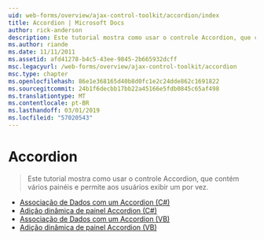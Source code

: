 ```yaml
---
uid: web-forms/overview/ajax-control-toolkit/accordion/index
title: Accordion | Microsoft Docs
author: rick-anderson
description: Este tutorial mostra como usar o controle Accordion, que contém vários painéis e permite aos usuários exibir um por vez.
ms.author: riande
ms.date: 11/11/2011
ms.assetid: afd41278-b4c5-43ee-9845-2b665932dcff
msc.legacyurl: /web-forms/overview/ajax-control-toolkit/accordion
msc.type: chapter
ms.openlocfilehash: 86e1e368165d40b8d0fc1e2c24dde862c1691822
ms.sourcegitcommit: 24b1f6decbb17bb22a45166e5fdb0845c65af498
ms.translationtype: MT
ms.contentlocale: pt-BR
ms.lasthandoff: 03/01/2019
ms.locfileid: "57020543"
---
```

<a name="accordion"></a>Accordion
====================
> Este tutorial mostra como usar o controle Accordion, que contém vários painéis e permite aos usuários exibir um por vez.


- [Associação de Dados com um Accordion (C#)](databinding-to-an-accordion-cs.md)
- [Adição dinâmica de painel Accordion (C#)](dynamically-adding-an-accordion-pane-cs.md)
- [Associação de Dados com um Accordion (VB)](databinding-to-an-accordion-vb.md)
- [Adição dinâmica de painel Accordion (VB)](dynamically-adding-an-accordion-pane-vb.md)
